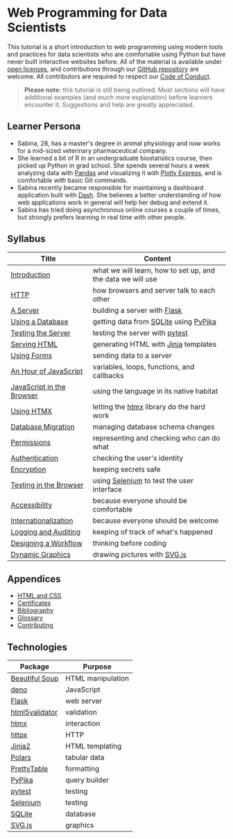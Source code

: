 # Web Programming for Data Scientists

This tutorial is a short introduction to web programming using modern tools and practices
for data scientists who are comfortable using Python
but have never built interactive websites before.
All of the material is available under [open licenses](./LICENSE.md),
and contributions through our [GitHub repository][repo] are welcome.
All contributors are required to respect our [Code of Conduct](./CODE_OF_CONDUCT.md).

> **Please note:** this tutorial is still being outlined.
> Most sections will have additional examples (and much more explanation)
> before learners encounter it.
> Suggestions and help are greatly appreciated.

## Learner Persona

-   Sabina, 28, has a master's degree in animal physiology
    and now works for a mid-sized veterinary pharmaceutical company.
-   She learned a bit of R in an undergraduate biostatistics course,
    then picked up Python in grad school.
    She spends several hours a week analyzing data with [Pandas][pandas]
    and visualizing it with [Plotly Express][plotly-express],
    and is comfortable with basic Git commands.
-   Sabina recently became responsible for maintaining a dashboard application built with [Dash][dash].
    She believes a better understanding of how web applications work in general
    will help her debug and extend it.
-   Sabina has tried doing asynchronous online courses a couple of times,
    but strongly prefers learning in real time with other people.

## Syllabus

| Title                                              | Content                                                     |
| -------------------------------------------------- | ----------------------------------------------------------- |
| [Introduction](./01_intro/index.md)                | what we will learn, how to set up, and the data we will use |
| [HTTP](./02_http/index.md)                         | how browsers and server talk to each other                  |
| [A Server](./03_server/index.md)                   | building a server with [Flask][flask]                       |
| [Using a Database](./04_db/index.md)               | getting data from [SQLite][sqlite] using [PyPika][pypika]   |
| [Testing the Server](./05_test/index.md)           | testing the server with [pytest][pytest]                    |
| [Serving HTML](./06_html/index.md)                 | generating HTML with [Jinja][jinja] templates               |
| [Using Forms](./07_forms/index.md)                 | sending data to a server                                    |
| [An Hour of JavaScript](./08_js/index.md)          | variables, loops, functions, and callbacks                  |
| [JavaScript in the Browser](./09_browser/index.md) | using the language in its native habitat                    |
| [Using HTMX](./10_htmx/index.md)                   | letting the [htmx][htmx] library do the hard work           |
| [Database Migration](./11_migrate/index.md)        | managing database schema changes                            |
| [Permissions](./12_perm/index.md)                  | representing and checking who can do what                   |
| [Authentication](./13_auth/index.md)               | checking the user's identity                                |
| [Encryption](./14_crypt/index.md)                  | keeping secrets safe                                        |
| [Testing in the Browser](./15_test/index.md)       | using [Selenium][selenium] to test the user interface       |
| [Accessibility](./16_access/index.md)              | because everyone should be comfortable                      |
| [Internationalization](./17_intl/index.md)         | because everyone should be welcome                          |
| [Logging and Auditing](./18_log/index.md)          | keeping of track of what's happened                         |
| [Designing a Workflow](./19_workflow/index.md)     | thinking before coding                                      |
| [Dynamic Graphics](./20_graphics/index.md)         | drawing pictures with [SVG.js][svgjs]                       |

##  Appendices

-   [HTML and CSS](./98_htmlcss/index.md)
-   [Certificates](./99_cert/index.md)
-   [Bibliography](./BIBLIOGRAPHY.md)
-   [Glossary](./GLOSSARY.md)
-   [Contributing](./CONTRIBUTING.md)

## Technologies

| Package                          | Purpose           |
| -------------------------------- | ----------------- |
| [Beautiful Soup][bs4]            | HTML manipulation |
| [deno][deno]                     | JavaScript        |
| [Flask][flask]                   | web server        |
| [html5validator][html5validator] | validation        |
| [htmx][htmx]                     | interaction       |
| [httpx][httpx]                   | HTTP              |
| [Jinja2][jinja]                  | HTML templating   |
| [Polars][polars]                 | tabular data      |
| [PrettyTable][prettytable]       | formatting        |
| [PyPika][pypika]                 | query builder     |
| [pytest][pytest]                 | testing           |
| [Selenium][selenium]             | testing           |
| [SQLite][sqlite]                 | database          |
| [SVG.js][svgjs]                  | graphics          |

[bs4]: https://beautiful-soup-4.readthedocs.io/
[dash]: https://dash.plotly.com/
[deno]: https://deno.com/
[flask]: https://flask.palletsprojects.com/
[html5validator]: https://pypi.org/project/html5validator/
[htmx]: https://htmx.org/
[httpx]: https://www.python-httpx.org/
[jinja]: https://jinja.palletsprojects.com/
[pandas]: https://pandas.pydata.org/
[plotly-express]: https://plotly.com/python/plotly-express/
[polars]: https://pola.rs/
[prettytable]: https://pypi.org/project/prettytable/
[pypika]: https://pypika.readthedocs.io/
[pytest]: https://docs.pytest.org/
[repo]: https://github.com/gvwilson/wp4ds
[selenium]: https://pypi.org/project/selenium/
[sqlite]: https://www.sqlite.org/
[svgjs]: https://svgjs.dev/
